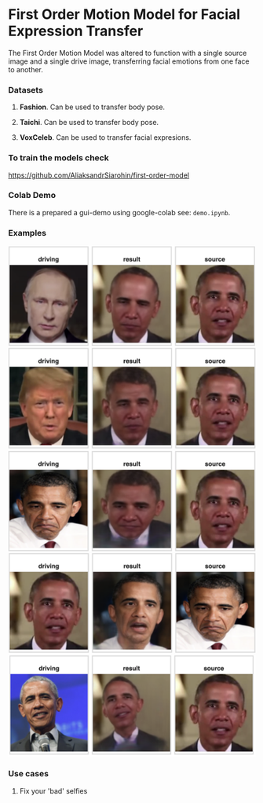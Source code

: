 # First Order Motion Model for Facial Expression Transfer  

The First Order Motion Model was altered to function with a single source image and a single drive image, transferring facial emotions from one face to another.

### Datasets

1. **Fashion**. 
Can be used to transfer body pose.

1. **Taichi**. 
Can be used to transfer body pose.
 
1. **VoxCeleb**. 
Can be used to transfer facial expresions.

### To train the models check 
https://github.com/AliaksandrSiarohin/first-order-model

### Colab Demo 
There is a  prepared a gui-demo using google-colab see: ```demo.ipynb```. 

### Examples
<img src="sup-mat/Example1.png" width="512"> 
<img src="sup-mat/Example2.png" width="512"> 
<img src="sup-mat/Example3.png" width="512"> 
<img src="sup-mat/Example4.png" width="512"> 
<img src="sup-mat/Example5.png" width="512"> 

### Use cases
1. Fix your 'bad' selfies 
